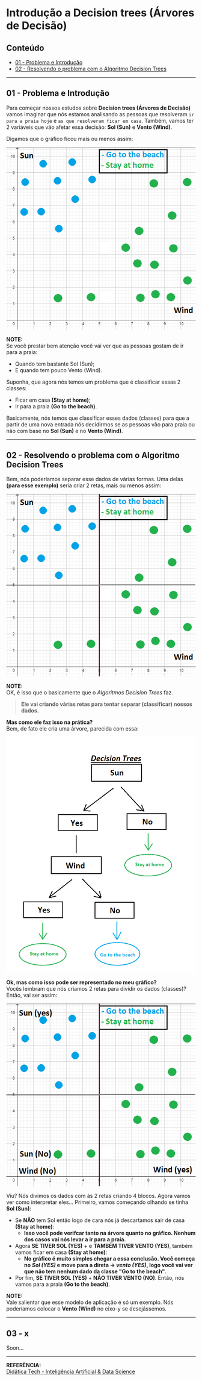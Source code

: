 # Introdução a Decision trees (Árvores de Decisão)

## Conteúdo

 - [01 - Problema e Introdução](#01)
 - [02 - Resolvendo o problema com o Algoritmo Decision Trees](#02)

---

<div id="01"></div>

## 01 - Problema e Introdução

Para começar nossos estudos sobre **Decision trees (Árvores de Decisão)** vamos imaginar que nós estamos analisando as pessoas que resolveram `ir para a praia hoje` e `as que resolveram ficar em casa`. Também, vamos ter 2 variáveis que vão afetar essa decisão: **Sol (Sun)** e **Vento (Wind)**.

Digamos que o gráfico ficou mais ou menos assim:

![img](images/sun-wind-01.png)  

**NOTE:**  
Se você prestar bem atenção você vai ver que as pessoas gostam de ir para a praia:

 - Quando tem bastante Sol (Sun);
 - E quando tem pouco Vento (Wind).

Suponha, que agora nós temos um problema que é classificar essas 2 classes:

 - Ficar em casa **(Stay at home)**;
 - Ir para a praia **(Go to the beach)**.

Basicamente, nós temos que classificar esses dados (classes) para que a partir de uma nova entrada nós decidirmos se as pessoas vão para praia ou não com base no **Sol (Sun)** e no **Vento (Wind)**.

---

<div id="02"></div>

## 02 - Resolvendo o problema com o Algoritmo Decision Trees

Bem, nós poderíamos separar esse dados de várias formas. Uma delas **(para esse exemplo)** seria criar 2 retas, mais ou menos assim:

![img](images/sun-wind-02.png)  

**NOTE:**  
OK, é isso que o basicamente que o *Algoritmos Decision Trees* faz.

> **Ele vai criando várias retas para tentar separar (classificar) nossos dados.**

**Mas como ele faz isso na prática?**  
Bem, de fato ele cria uma árvore, parecida com essa:

![img](images/decision-trees-01.png)  

**Ok, mas como isso pode ser representado no meu gráfico?**  
Vocês lembram que nós criamos 2 retas para dividir os dados (classes)? Então, vai ser assim:

![img](images/yes-no-graph.png)  

Viu? Nós divimos os dados com às 2 retas criando 4 blocos. Agora vamos ver como interpretar eles... Primeiro, vamos começando olhando se tinha **Sol (Sun)**:

 - Se **NÃO** tem Sol então logo de cara nós já descartamos sair de casa **(Stay at home)**:
   - **Isso você pode verifcar tanto na árvore quanto no gráfico. Nenhum dos casos vai nós levar a ir para a praia.**
 - Agora **SE TIVER SOL (YES)** + e **TAMBÉM TIVER VENTO (YES)**, também vamos ficar em casa **(Stay at home)**:
   - **No gráfico é muito simples chegar a essa conclusão. Você começa no *Sol (YES)* e move para a direta → *vento (YES)*, logo você vai ver que não tem nenhum dado da classe "Go to the beach".**
 - Por fim, **SE TIVER SOL (YES)** + **NÃO TIVER VENTO (NO)**. Então, nós vamos para a praia **(Go to the beach)**.

**NOTE:**  
Vale salientar que esse modelo de aplicação é só um exemplo. Nós poderíamos colocar o **Vento (Wind)** no eixo-y se desejássemos.

---

<div id="03"></div>

## 03 - x

Soon...

---

**REFERÊNCIA:**  
[Didática Tech - Inteligência Artificial & Data Science](https://didatica.tech/)  
